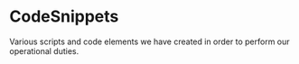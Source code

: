 # CodeSnippets
Various scripts and code elements we have created in order to perform our operational duties.

